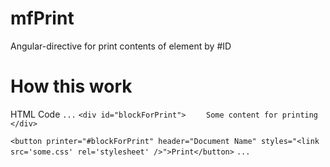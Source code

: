 # mfPrint

Angular-directive for print contents of element by #ID


# How this work

HTML Code
`...`
`<div id="blockForPrint">`
`    Some content for printing`
`</div>`

`<button printer="#blockForPrint" header="Document Name" styles="<link src='some.css' rel='stylesheet' />">Print</button>`
`...`